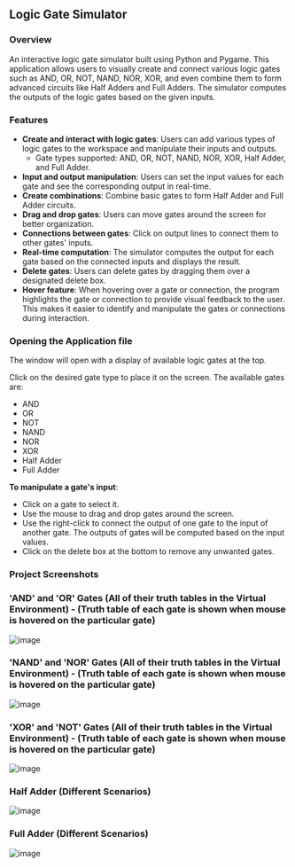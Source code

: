 ## Logic Gate Simulator

### Overview
An interactive logic gate simulator built using Python and Pygame. This application allows users to visually create and connect various logic gates such as AND, OR, NOT, NAND, NOR, XOR, and even combine them to form advanced circuits like Half Adders and Full Adders. The simulator computes the outputs of the logic gates based on the given inputs.

### Features
- **Create and interact with logic gates**: Users can add various types of logic gates to the workspace and manipulate their inputs and outputs.
  - Gate types supported: AND, OR, NOT, NAND, NOR, XOR, Half Adder, and Full Adder.
- **Input and output manipulation**: Users can set the input values for each gate and see the corresponding output in real-time.
- **Create combinations**: Combine basic gates to form Half Adder and Full Adder circuits.
- **Drag and drop gates**: Users can move gates around the screen for better organization.
- **Connections between gates**: Click on output lines to connect them to other gates' inputs.
- **Real-time computation**: The simulator computes the output for each gate based on the connected inputs and displays the result.
- **Delete gates**: Users can delete gates by dragging them over a designated delete box.
- **Hover feature**: When hovering over a gate or connection, the program highlights the gate or connection to provide visual feedback to the user. This makes it easier to identify and manipulate the gates or connections during interaction.




### Opening the Application file

The window will open with a display of available logic gates at the top.

Click on the desired gate type to place it on the screen. The available gates are:

- AND
- OR
- NOT
- NAND
- NOR
- XOR
- Half Adder
- Full Adder

**To manipulate a gate's input**:

- Click on a gate to select it.
- Use the mouse to drag and drop gates around the screen.
- Use the right-click to connect the output of one gate to the input of another gate. The outputs of gates will be computed based on the input values.
- Click on the delete box at the bottom to remove any unwanted gates.


### Project Screenshots

### 'AND' and 'OR' Gates (All of their truth tables in the Virtual Environment) - (Truth table of each gate is shown when mouse is hovered on the particular gate)
![image](https://github.com/user-attachments/assets/3f99b4ad-7fec-41e8-b20f-72309e03130b)

### 'NAND' and 'NOR' Gates (All of their truth tables in the Virtual Environment) - (Truth table of each gate is shown when mouse is hovered on the particular gate)
![image](https://github.com/user-attachments/assets/dd67f77c-5dff-4336-8a33-e32ed3e7fd24)

### 'XOR' and 'NOT' Gates (All of their truth tables in the Virtual Environment) - (Truth table of each gate is shown when mouse is hovered on the particular gate)
![image](https://github.com/user-attachments/assets/86300051-2be6-48fc-9251-2b63ce18cc66)

### Half Adder (Different Scenarios)
![image](https://github.com/user-attachments/assets/e3c3d9a5-3e9c-4fa5-ac5d-ca5a1fada9f0)

### Full Adder (Different Scenarios)
![image](https://github.com/user-attachments/assets/9036b0cf-256c-492d-94c8-2c2f44b12bde)





